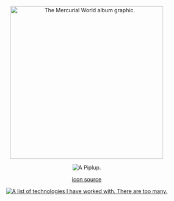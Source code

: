 <p align="center">
  <a href="https://youtu.be/SLdCV3nIiEI">
    <img alt="The Mercurial World album graphic." src="https://see.object.gay/u/iXczOG.png" width=400/>
  </a>
</p>

<p align="center">
  <img alt="A Piplup." src="http://see.object.gay/u/uVFoZQ.gif"/>
</p>
<p align="center">
  <a href="https://www.tumblr.com/elencale/774865578734256128/an-angry-little-penguin">icon source</a>
</p>
<p align="center">
  <a href="https://skillicons.dev">
    <img alt="A list of technologies I have worked with. There are too many." src="https://skillicons.dev/icons?i=aws,bun,cs,deno,discord,docker,git,linux,neovim,py,rust,ts,vite,vscode,windows" />
  </a>
</p>
